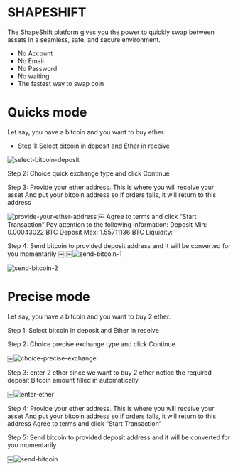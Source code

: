 # SHAPESHIFT

The ShapeShift platform gives you the power to quickly swap between assets in a seamless, safe, and secure environment.

- No Account
- No Email
- No Password
- No waiting
- The fastest way to swap coin

# Quicks mode

Let say, you have a bitcoin and you want to buy ether.

- Step 1: Select bitcoin in deposit and Ether in receive

![select-bitcoin-deposit](pictures/2018-11-13-17.03.21.png 'Select bitcoin in deposit')

Step 2: Choice quick exchange type and click Continue

Step 3: Provide your ether address. This is where you will receive your asset
And put your bitcoin address so if orders fails, it will return to this address

![provide-your-ether-address](pictures/2018-11-13-17.08.38.png 'Provide your ether address')
￼
Agree to terms and click “Start Transaction”
Pay attention to the following information:
Deposit Min: 0.00043022 BTC
Deposit Max: 1.55711136 BTC
Liquidity:

Step 4: Send bitcoin to provided deposit address and it will be converted for you momentarily
￼
￼![send-bitcoin-1](pictures/2018-11-13-17.14.45.png 'Send bitcoin 1')

![send-bitcoin-2](pictures/2018-11-13-17.16.13.png 'Send bitcoin 2')

# Precise mode

Let say, you have a bitcoin and you want to buy 2 ether.

Step 1: Select bitcoin in deposit and Ether in receive

Step 2: Choice precise exchange type and click Continue

￼![choice-precise-exchange](pictures/2018-11-13-17.41.02.png 'Choice precise exchange')

Step 3: enter 2 ether since we want to buy 2 ether
notice the required deposit Bitcoin amount filled in automatically

￼![enter-ether](pictures/2018-11-13-17.42.51.png 'Enter ether')

Step 4: Provide your ether address. This is where you will receive your asset
And put your bitcoin address so if orders fails, it will return to this address
Agree to terms and click “Start Transaction”

Step 5: Send bitcoin to provided deposit address and it will be converted for you momentarily

￼![send-bitcoin](pictures/2018-11-13-17.46.36.png 'Send bitcoin')
